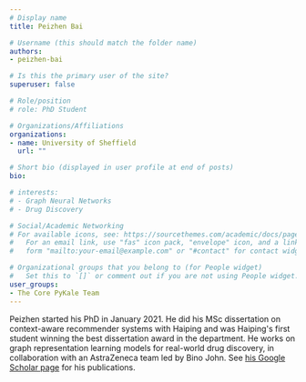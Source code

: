 ```yaml
---
# Display name
title: Peizhen Bai

# Username (this should match the folder name)
authors:
- peizhen-bai

# Is this the primary user of the site?
superuser: false

# Role/position
# role: PhD Student

# Organizations/Affiliations
organizations:
- name: University of Sheffield
  url: ""

# Short bio (displayed in user profile at end of posts)
bio: 

# interests:
# - Graph Neural Networks
# - Drug Discovery

# Social/Academic Networking
# For available icons, see: https://sourcethemes.com/academic/docs/page-builder/#icons
#   For an email link, use "fas" icon pack, "envelope" icon, and a link in the
#   form "mailto:your-email@example.com" or "#contact" for contact widget.

# Organizational groups that you belong to (for People widget)
#   Set this to `[]` or comment out if you are not using People widget.
user_groups:
- The Core PyKale Team
---
```


Peizhen started his PhD in January 2021. He did his MSc dissertation on context-aware recommender systems with Haiping and was Haiping's first student winning the best dissertation award in the department. He works on graph representation learning models for real-world drug discovery, in collaboration with an AstraZeneca team led by Bino John. See [his Google Scholar page](https://scholar.google.com/citations?user=Xj0GCwYAAAAJ&hl=en) for his publications.
